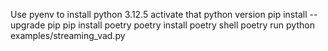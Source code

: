 Use pyenv to install python 3.12.5
activate that python version
pip install --upgrade pip
pip install poetry
poetry install
poetry shell
poetry run python examples/streaming_vad.py